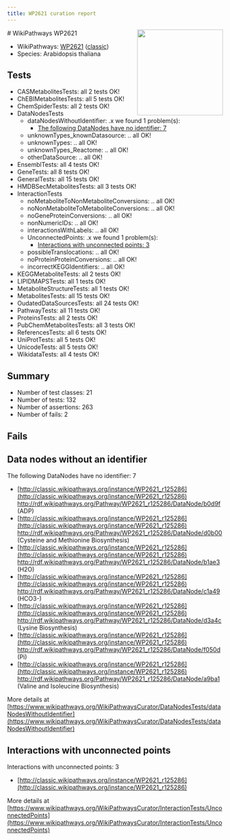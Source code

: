 ```yaml
---
title: WP2621 curation report
---
```


<img style="float: right; width: 200px" src="https://upload.wikimedia.org/wikipedia/commons/thumb/8/83/Wplogo_with_text_500.png/640px-Wplogo_with_text_500.png" />
# WikiPathways WP2621

* WikiPathways: [WP2621](https://wikipathways.org/pathways/WP2621) ([classic](https://classic.wikipathways.org/instance/WP2621))
* Species: Arabidopsis thaliana
## Tests
* CASMetabolitesTests: all 2 tests OK!
* ChEBIMetabolitesTests: all 5 tests OK!
* ChemSpiderTests: all 2 tests OK!
* DataNodesTests
    * dataNodesWithoutIdentifier: .x we found 1 problem(s):
        * [The following DataNodes have no identifier: 7](#d2d32fa6)
    * unknownTypes_knownDatasource: .. all OK!
    * unknownTypes: .. all OK!
    * unknownTypes_Reactome: .. all OK!
    * otherDataSource: .. all OK!
* EnsemblTests: all 4 tests OK!
* GeneTests: all 8 tests OK!
* GeneralTests: all 15 tests OK!
* HMDBSecMetabolitesTests: all 3 tests OK!
* InteractionTests
    * noMetaboliteToNonMetaboliteConversions: .. all OK!
    * noNonMetaboliteToMetaboliteConversions: .. all OK!
    * noGeneProteinConversions: .. all OK!
    * nonNumericIDs: .. all OK!
    * interactionsWithLabels: .. all OK!
    * UnconnectedPoints: .x we found 1 problem(s):
        * [Interactions with unconnected points: 3](#35a61adb)
    * possibleTranslocations: .. all OK!
    * noProteinProteinConversions: .. all OK!
    * incorrectKEGGIdentifiers: .. all OK!
* KEGGMetaboliteTests: all 2 tests OK!
* LIPIDMAPSTests: all 1 tests OK!
* MetaboliteStructureTests: all 1 tests OK!
* MetabolitesTests: all 15 tests OK!
* OudatedDataSourcesTests: all 24 tests OK!
* PathwayTests: all 11 tests OK!
* ProteinsTests: all 2 tests OK!
* PubChemMetabolitesTests: all 3 tests OK!
* ReferencesTests: all 6 tests OK!
* UniProtTests: all 5 tests OK!
* UnicodeTests: all 5 tests OK!
* WikidataTests: all 4 tests OK!


## Summary

* Number of test classes: 21
* Number of tests: 132
* Number of assertions: 263
* Number of fails: 2

## Fails

<a name="d2d32fa6" />

## Data nodes without an identifier

The following DataNodes have no identifier: 7

* [http://classic.wikipathways.org/instance/WP2621_r125286](http://classic.wikipathways.org/instance/WP2621_r125286) http://rdf.wikipathways.org/Pathway/WP2621_r125286/DataNode/b0d9f (ADP)
* [http://classic.wikipathways.org/instance/WP2621_r125286](http://classic.wikipathways.org/instance/WP2621_r125286) http://rdf.wikipathways.org/Pathway/WP2621_r125286/DataNode/d0b00 (Cysteine and Methionine
Biosynthesis)
* [http://classic.wikipathways.org/instance/WP2621_r125286](http://classic.wikipathways.org/instance/WP2621_r125286) http://rdf.wikipathways.org/Pathway/WP2621_r125286/DataNode/b1ae3 (H2O)
* [http://classic.wikipathways.org/instance/WP2621_r125286](http://classic.wikipathways.org/instance/WP2621_r125286) http://rdf.wikipathways.org/Pathway/WP2621_r125286/DataNode/c1a49 (HCO3-)
* [http://classic.wikipathways.org/instance/WP2621_r125286](http://classic.wikipathways.org/instance/WP2621_r125286) http://rdf.wikipathways.org/Pathway/WP2621_r125286/DataNode/d3a4c (Lysine
Biosynthesis)
* [http://classic.wikipathways.org/instance/WP2621_r125286](http://classic.wikipathways.org/instance/WP2621_r125286) http://rdf.wikipathways.org/Pathway/WP2621_r125286/DataNode/f050d (Pi)
* [http://classic.wikipathways.org/instance/WP2621_r125286](http://classic.wikipathways.org/instance/WP2621_r125286) http://rdf.wikipathways.org/Pathway/WP2621_r125286/DataNode/a9ba1 (Valine and Isoleucine
Biosynthesis)


More details at [https://www.wikipathways.org/WikiPathwaysCurator/DataNodesTests/dataNodesWithoutIdentifier](https://www.wikipathways.org/WikiPathwaysCurator/DataNodesTests/dataNodesWithoutIdentifier)

<a name="35a61adb" />

## Interactions with unconnected points

Interactions with unconnected points: 3

* [http://classic.wikipathways.org/instance/WP2621_r125286](http://classic.wikipathways.org/instance/WP2621_r125286)


More details at [https://www.wikipathways.org/WikiPathwaysCurator/InteractionTests/UnconnectedPoints](https://www.wikipathways.org/WikiPathwaysCurator/InteractionTests/UnconnectedPoints)

